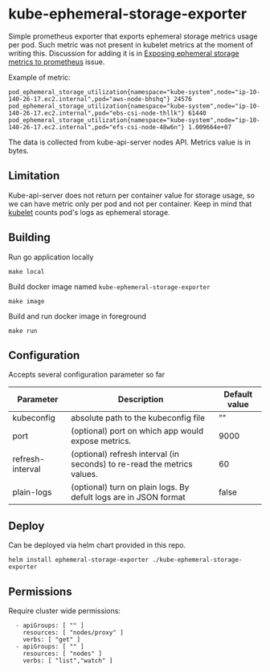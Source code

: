 # kube-ephemeral-storage-exporter

Simple prometheus exporter that exports ephemeral storage metrics usage per pod.
Such metric was not present in kubelet metrics at the moment of writing this.
Discussion for adding it is
in [Exposing ephemeral storage metrics to prometheus](https://github.com/kubernetes/kubernetes/issues/69507) issue.

Example of metric:

```
pod_ephemeral_storage_utilization{namespace="kube-system",node="ip-10-140-26-17.ec2.internal",pod="aws-node-bhshq"} 24576
pod_ephemeral_storage_utilization{namespace="kube-system",node="ip-10-140-26-17.ec2.internal",pod="ebs-csi-node-thllk"} 61440
pod_ephemeral_storage_utilization{namespace="kube-system",node="ip-10-140-26-17.ec2.internal",pod="efs-csi-node-48w6n"} 1.009664e+07
```

The data is collected from kube-api-server nodes API. Metrics value is in bytes.

## Limitation

Kube-api-server does not return per container value for storage usage, so we сan have metric only per pod and not per
container.
Keep in mind that [kubelet](https://github.com/kubernetes/kubernetes/blob/master/pkg/kubelet/stats/helper.go#L399)
counts pod's logs as ephemeral storage.

## Building

Run go application locally

```
make local
```

Build docker image named `kube-ephemeral-storage-exporter`

```
make image
```

Build and run docker image in foreground

```
make run
```

## Configuration

Accepts several configuration parameter so far

| Parameter        | Description                                                             | Default value |
|------------------|-------------------------------------------------------------------------|---------------|
| kubeconfig       | absolute path to the kubeconfig file                                    | ""            |
| port             | (optional) port on which app would expose metrics.                      | 9000          |
| refresh-interval | (optional) refresh interval (in seconds) to re-read the metrics values. | 60            |
| plain-logs       | (optional) turn on plain logs. By defult logs are in JSON format        | false         |

## Deploy

Can be deployed via helm chart provided in this repo.

```
helm install ephemeral-storage-exporter ./kube-ephemeral-storage-exporter
```

## Permissions

Require cluster wide permissions:

```
  - apiGroups: [ "" ]
    resources: [ "nodes/proxy" ]
    verbs: [ "get" ]
  - apiGroups: [ "" ]
    resources: [ "nodes" ]
    verbs: [ "list","watch" ]
```